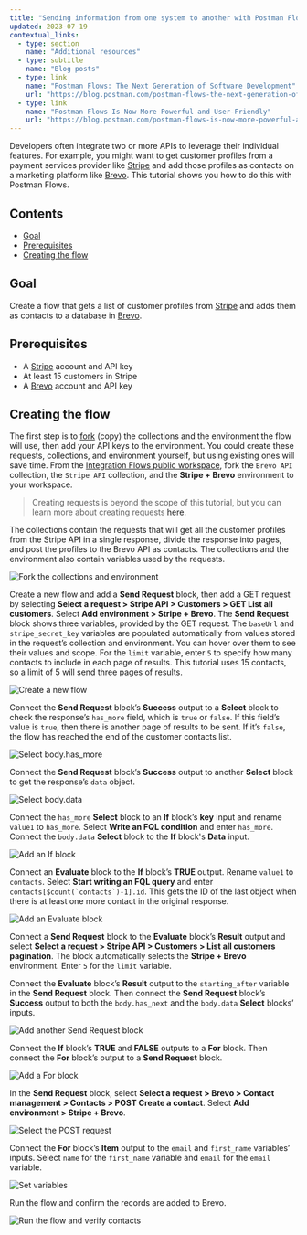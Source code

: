 ```yaml
---
title: "Sending information from one system to another with Postman Flows"
updated: 2023-07-19
contextual_links:
  - type: section
    name: "Additional resources"
  - type: subtitle
    name: "Blog posts"
  - type: link
    name: "Postman Flows: The Next Generation of Software Development"
    url: "https://blog.postman.com/postman-flows-the-next-generation-of-software-development/"
  - type: link
    name: "Postman Flows Is Now More Powerful and User-Friendly"
    url: "https://blog.postman.com/postman-flows-is-now-more-powerful-and-user-friendly/"
---
```


Developers often integrate two or more APIs to leverage their individual features. For example, you might want to get customer profiles from a payment services provider like [Stripe](http://www.stripe.com) and add those profiles as contacts on a marketing platform like [Brevo](http://www.brevo.com). This tutorial shows you how to do this with Postman Flows.

## Contents

* [Goal](#goal)
* [Prerequisites](#prerequisites)
* [Creating the flow](#creating-the-flow)

## Goal

Create a flow that gets a list of customer profiles from [Stripe](http://www.stripe.com) and adds them as contacts to a database in [Brevo](http://www.brevo.com).

## Prerequisites

* A [Stripe](http://www.stripe.com) account and API key
* At least 15 customers in Stripe
* A [Brevo](http://www.brevo.com) account and API key

## Creating the flow

The first step is to [fork](/docs/collaborating-in-postman/using-version-control/forking-entities/) (copy) the collections and the environment the flow will use, then add your API keys to the environment. You could create these requests, collections, and environment yourself, but using existing ones will save time. From the [Integration Flows public workspace](https://www.postman.com/postman/workspace/integration-flows), fork the `Brevo API` collection, the `Stripe API` collection, and the **Stripe + Brevo** environment to your workspace.

> Creating requests is beyond the scope of this tutorial, but you can learn more about creating requests [here](/docs/getting-started/sending-the-first-request/).

The collections contain the requests that will get all the customer profiles from the Stripe API in a single response, divide the response into pages, and post the profiles to the Brevo API as contacts. The collections and the environment also contain variables used by the requests.

<img alt="Fork the collections and environment" src="https://assets.postman.com/postman-docs/v10/flows-tut-system-fork-v10.gif"/>

Create a new flow and add a **Send Request** block, then add a GET request by selecting **Select a request > Stripe API > Customers > GET List all customers**. Select **Add environment > Stripe + Brevo**. The **Send Request** block shows three variables, provided by the GET request. The `baseUrl` and `stripe_secret_key` variables are populated automatically from values stored in the request’s collection and environment. You can hover over them to see their values and scope. For the `limit` variable, enter `5` to specify how many contacts to include in each page of results. This tutorial uses 15 contacts, so a limit of 5 will send three pages of results.

<img alt="Create a new flow" src="https://assets.postman.com/postman-docs/v10/flows-tut-system-first-sr-v10.gif"/>

Connect the **Send Request** block’s **Success** output to a **Select** block to check the response’s `has_more` field, which is `true` or `false`. If this field’s value is `true`, then there is another page of results to be sent. If it’s `false`, the flow has reached the end of the customer contacts list.

<img alt="Select body.has_more" src="https://assets.postman.com/postman-docs/v10/flows-tut-select-has_more-v10.gif"/>

Connect the **Send Request** block’s **Success** output to another **Select** block to get the response’s `data` object.

<img alt="Select body.data" src="https://assets.postman.com/postman-docs/v10/flows-tut-select-data-v10.gif"/>

Connect the `has_more` **Select** block to an **If** block’s **key** input and rename `value1` to `has_more`. Select **Write an FQL condition** and enter `has_more`. Connect the `body.data` **Select** block to the **If** block's **Data** input.

<img alt="Add an If block" src="https://assets.postman.com/postman-docs/v10/flows-tut-if-has_more-v10.gif"/>

Connect an **Evaluate** block to the **If** block’s **TRUE** output. Rename `value1` to `contacts`. Select **Start writing an FQL query** and enter ```contacts[$count(`contacts`)-1].id```. This gets the ID of the last object when there is at least one more contact in the original response.

<img alt="Add an Evaluate block" src="https://assets.postman.com/postman-docs/v10/flows-tut-eval-contacts-v10.gif"/>

Connect a **Send Request** block to the **Evaluate** block’s **Result** output and select **Select a request > Stripe API > Customers > List all customers pagination**. The block automatically selects the **Stripe + Brevo** environment. Enter `5` for the `limit` variable.

Connect the **Evaluate** block’s **Result** output to the `starting_after` variable in the **Send Request** block. Then connect the **Send Request** block’s **Success** output to both the `body.has_next` and the `body.data` **Select** blocks’ inputs.

<img alt="Add another Send Request block" src="https://assets.postman.com/postman-docs/v10/flows-tut-send-request-pagination-v10.gif"/>

Connect the **If** block’s **TRUE** and **FALSE** outputs to a **For** block. Then connect the **For** block’s output to a **Send Request** block.

<img alt="Add a For block" src="https://assets.postman.com/postman-docs/v10/flows-tut-if-for-send-v10.gif"/>

In the **Send Request** block, select **Select a request > Brevo > Contact management > Contacts > POST Create a contact**. Select **Add environment > Stripe + Brevo**.

<img alt="Select the POST request" src="https://assets.postman.com/postman-docs/v10/flows-tut-post-contact-v10.gif"/>

Connect the **For** block’s **Item** output to the `email` and `first_name` variables’ inputs. Select `name` for the `first_name` variable and `email` for the `email` variable.

<img alt="Set variables" src="https://assets.postman.com/postman-docs/v10/flows-tut-email-name-v10.gif"/>

Run the flow and confirm the records are added to Brevo.

<img alt="Run the flow and verify contacts" src="https://assets.postman.com/postman-docs/v10/flows-tut-run-contacts-v10.gif"/>
